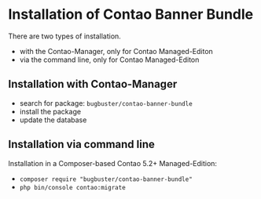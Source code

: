 # Installation of Contao Banner Bundle

There are two types of installation.

* with the Contao-Manager, only for Contao Managed-Editon
* via the command line, only for Contao Managed-Editon


## Installation with Contao-Manager

* search for package: `bugbuster/contao-banner-bundle`
* install the package
* update the database


## Installation via command line

Installation in a Composer-based Contao 5.2+ Managed-Edition:

* `composer require "bugbuster/contao-banner-bundle"`
* `php bin/console contao:migrate`
